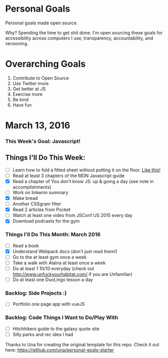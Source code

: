 Personal Goals
==============

Personal goals made open source.

Why? Spending the time to get shit done. I'm open sourcing these goals for accessibility across computers I use, transparency, accountability, and versioning.

# Overarching Goals
1. Contribute to Open Source
3. Use Twitter more
4. Get better at JS
5. Exercise more
6. Be kind
7. Have fun

# March 13, 2016

### This Week's Goal: Javascript!

## Things I'll Do This Week:

- [ ] Learn how to fold a fitted sheet without putting it on the floor. [Like this!](https://www.youtube.com/watch?v=_Z5k9nWcuFc)
- [ ] Read at least 3 chapters of the MDN Javascript guide
- [x] Read a chapter of You don't know JS: up & going a day (see note in accomplishments)
- [ ] Work on linkenin summary
- [x] Make bread
- [ ] Another CSSgram filter
- [x] Read 2 articles from Pocket
- [ ] Watch at least one video from JSConf US 2015 every day
- [x] Download podcasts for the gym

### Things I'll Do This Month: March 2016

- [ ] Read a book
- [x] Understand Webpack docs (don't just read them!)
- [ ] Go to the at least gym once a week
- [ ] Take a walk with Alaina at least once a week
- [ ] Do at least 1 10/10 everyday (check out http://www.unfuckyourhabitat.com/ if you are Unfamiliar)
- [ ] Do at least one DuoLingo lesson a day

### Backlog: Side Projects :)

- [ ] Portfolio one page app with vueJS

### Backlog: Code Things I Want to Do/Play With

- [ ] Hitchhikers guide to the galaxy quote site
- [ ] Silly parks and rec idea I had

Thanks to Una for creating the original template for this repo. Check it out here: https://github.com/una/personal-goals-starter